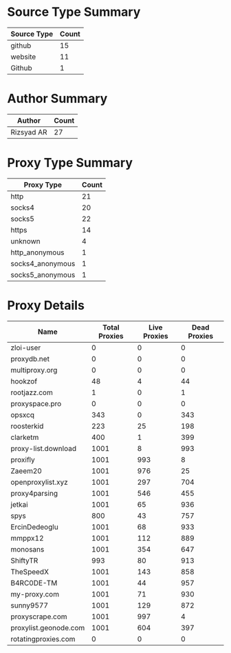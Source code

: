 # Source Type Summary

| Source Type | Count |
|-------------|-------|
| github | 15 |
| website | 11 |
| Github | 1 |


# Author Summary

| Author | Count |
|--------|-------|
| Rizsyad AR | 27 |


# Proxy Type Summary

| Proxy Type | Count |
|------------|-------|
| http | 21 |
| socks4 | 20 |
| socks5 | 22 |
| https | 14 |
| unknown | 4 |
| http_anonymous | 1 |
| socks4_anonymous | 1 |
| socks5_anonymous | 1 |


# Proxy Details

| Name | Total Proxies | Live Proxies | Dead Proxies |
|------|---------------|--------------|---------------|
| zloi-user | 0 | 0 | 0 |
| proxydb.net | 0 | 0 | 0 |
| multiproxy.org | 0 | 0 | 0 |
| hookzof | 48 | 4 | 44 |
| rootjazz.com | 1 | 0 | 1 |
| proxyspace.pro | 0 | 0 | 0 |
| opsxcq | 343 | 0 | 343 |
| roosterkid | 223 | 25 | 198 |
| clarketm | 400 | 1 | 399 |
| proxy-list.download | 1001 | 8 | 993 |
| proxifly | 1001 | 993 | 8 |
| Zaeem20 | 1001 | 976 | 25 |
| openproxylist.xyz | 1001 | 297 | 704 |
| proxy4parsing | 1001 | 546 | 455 |
| jetkai | 1001 | 65 | 936 |
| spys | 800 | 43 | 757 |
| ErcinDedeoglu | 1001 | 68 | 933 |
| mmppx12 | 1001 | 112 | 889 |
| monosans | 1001 | 354 | 647 |
| ShiftyTR | 993 | 80 | 913 |
| TheSpeedX | 1001 | 143 | 858 |
| B4RC0DE-TM | 1001 | 44 | 957 |
| my-proxy.com | 1001 | 71 | 930 |
| sunny9577 | 1001 | 129 | 872 |
| proxyscrape.com | 1001 | 997 | 4 |
| proxylist.geonode.com | 1001 | 604 | 397 |
| rotatingproxies.com | 0 | 0 | 0 |
